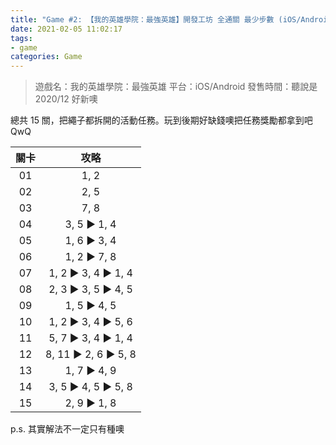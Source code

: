```yaml
---
title: "Game #2: 【我的英雄學院：最強英雄】開發工坊 全通關 最少步數 (iOS/Android App)"
date: 2021-02-05 11:02:17
tags:
- game
categories: Game
---
```


> 遊戲名：我的英雄學院：最強英雄
> 平台：iOS/Android
> 發售時間：聽說是 2020/12 好新噢

<!--more-->

總共 15 關，把繩子都拆開的活動任務。玩到後期好缺錢噢把任務獎勵都拿到吧 QwQ

|關卡|攻略|
|:-:|:-:|
|01|1, 2|
|02|2, 5|
|03|7, 8|
|04|3, 5 ▶ 1, 4|
|05|1, 6 ▶ 3, 4|
|06|1, 2 ▶ 7, 8|
|07|1, 2 ▶ 3, 4 ▶ 1, 4|
|08|2, 3 ▶ 3, 5 ▶ 4, 5|
|09|1, 5 ▶ 4, 5|
|10|1, 2 ▶ 3, 4 ▶ 5, 6|
|11|5, 7 ▶ 3, 4 ▶ 1, 4|
|12|8, 11 ▶ 2, 6 ▶ 5, 8|
|13|1, 7 ▶ 4, 9|
|14|3, 5 ▶ 4, 5 ▶ 5, 8|
|15|2, 9 ▶ 1, 8|

p.s. 其實解法不一定只有種噢